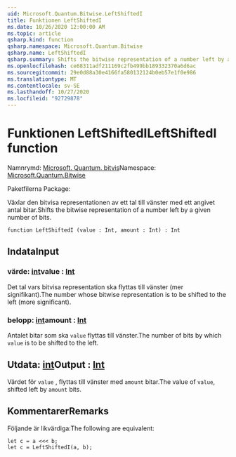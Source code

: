```yaml
---
uid: Microsoft.Quantum.Bitwise.LeftShiftedI
title: Funktionen LeftShiftedI
ms.date: 10/26/2020 12:00:00 AM
ms.topic: article
qsharp.kind: function
qsharp.namespace: Microsoft.Quantum.Bitwise
qsharp.name: LeftShiftedI
qsharp.summary: Shifts the bitwise representation of a number left by a given number of bits.
ms.openlocfilehash: ce68311adf211169c2fb499bb189332370a6d6ac
ms.sourcegitcommit: 29e0d88a30e4166fa580132124b0eb57e1f0e986
ms.translationtype: MT
ms.contentlocale: sv-SE
ms.lasthandoff: 10/27/2020
ms.locfileid: "92729878"
---
```

# <a name="leftshiftedi-function"></a><span data-ttu-id="beea6-102">Funktionen LeftShiftedI</span><span class="sxs-lookup"><span data-stu-id="beea6-102">LeftShiftedI function</span></span>

<span data-ttu-id="beea6-103">Namnrymd: [Microsoft. Quantum. bitvis](xref:Microsoft.Quantum.Bitwise)</span><span class="sxs-lookup"><span data-stu-id="beea6-103">Namespace: [Microsoft.Quantum.Bitwise](xref:Microsoft.Quantum.Bitwise)</span></span>

<span data-ttu-id="beea6-104">Paketfilerna [](https://nuget.org/packages/)</span><span class="sxs-lookup"><span data-stu-id="beea6-104">Package: [](https://nuget.org/packages/)</span></span>


<span data-ttu-id="beea6-105">Växlar den bitvisa representationen av ett tal till vänster med ett angivet antal bitar.</span><span class="sxs-lookup"><span data-stu-id="beea6-105">Shifts the bitwise representation of a number left by a given number of bits.</span></span>

```qsharp
function LeftShiftedI (value : Int, amount : Int) : Int
```


## <a name="input"></a><span data-ttu-id="beea6-106">Indata</span><span class="sxs-lookup"><span data-stu-id="beea6-106">Input</span></span>

### <a name="value--int"></a><span data-ttu-id="beea6-107">värde: [int](xref:microsoft.quantum.lang-ref.int)</span><span class="sxs-lookup"><span data-stu-id="beea6-107">value : [Int](xref:microsoft.quantum.lang-ref.int)</span></span>

<span data-ttu-id="beea6-108">Det tal vars bitvisa representation ska flyttas till vänster (mer signifikant).</span><span class="sxs-lookup"><span data-stu-id="beea6-108">The number whose bitwise representation is to be shifted to the left (more significant).</span></span>


### <a name="amount--int"></a><span data-ttu-id="beea6-109">belopp: [int](xref:microsoft.quantum.lang-ref.int)</span><span class="sxs-lookup"><span data-stu-id="beea6-109">amount : [Int](xref:microsoft.quantum.lang-ref.int)</span></span>

<span data-ttu-id="beea6-110">Antalet bitar som ska `value` flyttas till vänster.</span><span class="sxs-lookup"><span data-stu-id="beea6-110">The number of bits by which `value` is to be shifted to the left.</span></span>



## <a name="output--int"></a><span data-ttu-id="beea6-111">Utdata: [int](xref:microsoft.quantum.lang-ref.int)</span><span class="sxs-lookup"><span data-stu-id="beea6-111">Output : [Int](xref:microsoft.quantum.lang-ref.int)</span></span>

<span data-ttu-id="beea6-112">Värdet för `value` , flyttas till vänster med `amount` bitar.</span><span class="sxs-lookup"><span data-stu-id="beea6-112">The value of `value`, shifted left by `amount` bits.</span></span>

## <a name="remarks"></a><span data-ttu-id="beea6-113">Kommentarer</span><span class="sxs-lookup"><span data-stu-id="beea6-113">Remarks</span></span>

<span data-ttu-id="beea6-114">Följande är likvärdiga:</span><span class="sxs-lookup"><span data-stu-id="beea6-114">The following are equivalent:</span></span>

```Q#
let c = a <<< b;
let c = LeftShiftedI(a, b);
```